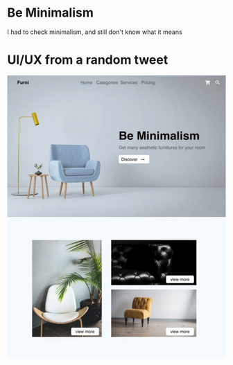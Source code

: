 # Be Minimalism

I had to check minimalism, and still don't know what it means

# UI/UX from a random tweet
![ui](./ui.jpeg)
